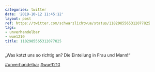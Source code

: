 ```yaml
---
categories: twitter
date: '2019-10-12 11:45:12'
layout: post
ref: https://twitter.com/schwarzlichtwue/status/1182985565312077825
tags:
- unverhandelbar
- wue1210
title: 1182985565312077825
---
```

„Was kotzt uns so richtig an? Die Einteilung in Frau und Mann!“

[#unverhandelbar](/t/unverhandelbar) [#wue1210](/t/wue1210)